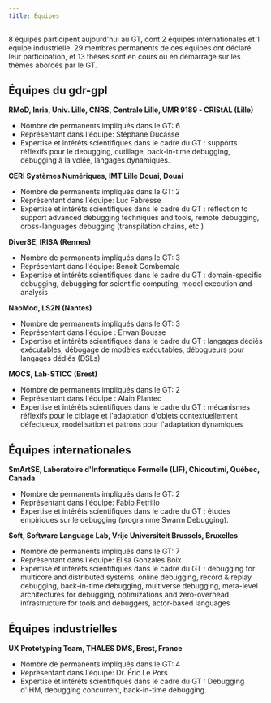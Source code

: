 ```yaml
---
title: Équipes
---
```


8 équipes participent aujourd'hui au GT, dont 2 équipes internationales et 1 équipe industrielle.
29 membres permanents de ces équipes ont déclaré leur participation, et 13 thèses sont en cours ou en démarrage sur les thèmes abordés par le GT.


## Équipes du gdr-gpl

**RMoD, Inria, Univ. Lille, CNRS, Centrale Lille, UMR 9189 - CRIStAL (Lille)**
* Nombre de permanents impliqués dans le GT: 6
* Représentant dans l'équipe: Stéphane Ducasse
* Expertise et intérêts scientifiques dans le cadre du GT : supports réflexifs pour le debugging, outillage, back-in-time debugging, debugging à la volée, langages dynamiques.

**CERI Systèmes Numériques, IMT Lille Douai, Douai**
* Nombre de permanents impliqués dans le GT: 2
* Représentant dans l'équipe: Luc Fabresse
* Expertise et intérêts scientifiques dans le cadre du GT : reflection to support advanced debugging techniques and tools, remote debugging, cross-languages debugging (transpilation chains, etc.)

**DiverSE, IRISA (Rennes)**
* Nombre de permanents impliqués dans le GT: 3
* Représentant dans l'équipe: Benoit Combemale
* Expertise et intérêts scientifiques dans le cadre du GT : domain-specific debugging, debugging for scientific computing, model execution and analysis

**NaoMod, LS2N (Nantes)**
* Nombre de permanents impliqués dans le GT: 3
* Représentant dans l'équipe : Erwan Bousse
* Expertise et intérêts scientifiques dans le cadre du GT : langages dédiés exécutables, débogage de modèles exécutables, débogueurs pour langages dédiés (DSLs)

**MOCS, Lab-STICC (Brest)**
* Nombre de permanents impliqués dans le GT: 2
* Représentant dans l'équipe : Alain Plantec
* Expertise et intérêts scientifiques dans le cadre du GT : mécanismes réflexifs pour le ciblage et l'adaptation d'objets contextuellement défectueux, modélisation et patrons pour l'adaptation dynamiques

## Équipes internationales

**SmArtSE, Laboratoire d'Informatique Formelle (LIF), Chicoutimi, Québec, Canada**
* Nombre de permanents impliqués dans le GT: 2
* Représentant dans l'équipe: Fabio Petrillo
* Expertise et intérêts scientifiques dans le cadre du GT : études empiriques sur le debugging (programme Swarm Debugging).

**Soft, Software Language Lab, Vrije Universiteit Brussels, Bruxelles**
* Nombre de permanents impliqués dans le GT: 7
* Représentant dans l'équipe: Elisa Gonzales Boix
* Expertise et intérêts scientifiques dans le cadre du GT : debugging for multicore and distributed systems, online debugging, record & replay debugging, back-in-time debugging, multiverse debugging,  meta-level architectures for debugging, optimizations and zero-overhead infrastructure for tools and debuggers, actor-based languages

## Équipes industrielles

**UX Prototyping Team, THALES DMS, Brest, France**
* Nombre de permanents impliqués dans le GT: 4
* Représentant dans l'équipe: Dr. Éric Le Pors
* Expertise et intérêts scientifiques dans le cadre du GT : Debugging d'IHM, debugging concurrent, back-in-time debugging.
